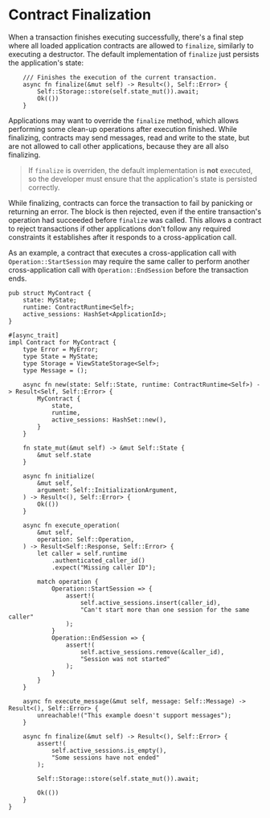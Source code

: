 # Contract Finalization

When a transaction finishes executing successfully, there's a final step where
all loaded application contracts are allowed to `finalize`, similarly to
executing a destructor. The default implementation of `finalize` just persists
the application's state:

```rust,ignore
    /// Finishes the execution of the current transaction.
    async fn finalize(&mut self) -> Result<(), Self::Error> {
        Self::Storage::store(self.state_mut()).await;
        Ok(())
    }
```

Applications may want to override the `finalize` method, which allows performing
some clean-up operations after execution finished. While finalizing, contracts
may send messages, read and write to the state, but are not allowed to call
other applications, because they are all also finalizing.

> If `finalize` is overriden, the default implementation is **not** executed, so
> the developer must ensure that the application's state is persisted correctly.

While finalizing, contracts can force the transaction to fail by panicking or
returning an error. The block is then rejected, even if the entire
transaction's operation had succeeded before `finalize` was called. This allows
a contract to reject transactions if other applications don't follow any
required constraints it establishes after it responds to a cross-application
call.

As an example, a contract that executes a cross-application call with
`Operation::StartSession` may require the same caller to perform another
cross-application call with `Operation::EndSession` before the transaction ends.

```rust,ignore
pub struct MyContract {
    state: MyState;
    runtime: ContractRuntime<Self>;
    active_sessions: HashSet<ApplicationId>;
}

#[async_trait]
impl Contract for MyContract {
    type Error = MyError;
    type State = MyState;
    type Storage = ViewStateStorage<Self>;
    type Message = ();

    async fn new(state: Self::State, runtime: ContractRuntime<Self>) -> Result<Self, Self::Error> {
        MyContract {
            state,
            runtime,
            active_sessions: HashSet::new(),
        }
    }

    fn state_mut(&mut self) -> &mut Self::State {
        &mut self.state
    }

    async fn initialize(
        &mut self,
        argument: Self::InitializationArgument,
    ) -> Result<(), Self::Error> {
        Ok(())
    }

    async fn execute_operation(
        &mut self,
        operation: Self::Operation,
    ) -> Result<Self::Response, Self::Error> {
        let caller = self.runtime
            .authenticated_caller_id()
            .expect("Missing caller ID");

        match operation {
            Operation::StartSession => {
                assert!(
                    self.active_sessions.insert(caller_id),
                    "Can't start more than one session for the same caller"
                );
            }
            Operation::EndSession => {
                assert!(
                    self.active_sessions.remove(&caller_id),
                    "Session was not started"
                );
            }
        }
    }

    async fn execute_message(&mut self, message: Self::Message) -> Result<(), Self::Error> {
        unreachable!("This example doesn't support messages");
    }

    async fn finalize(&mut self) -> Result<(), Self::Error> {
        assert!(
            self.active_sessions.is_empty(),
            "Some sessions have not ended"
        );

        Self::Storage::store(self.state_mut()).await;

        Ok(())
    }
}
```

